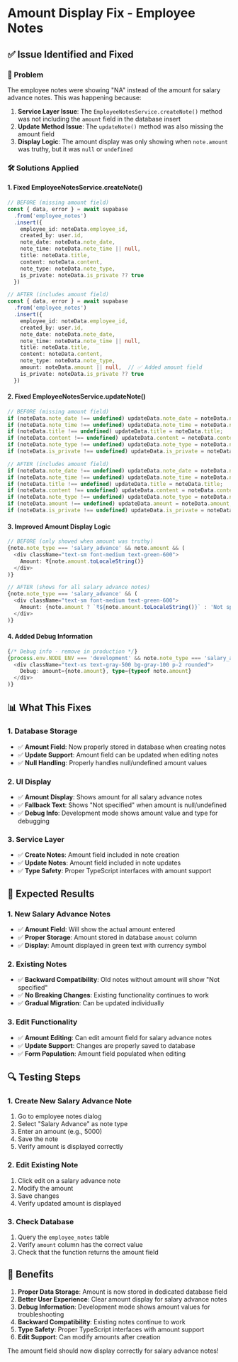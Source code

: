 # Amount Display Fix - Employee Notes

## ✅ **Issue Identified and Fixed**

### **🔧 Problem**
The employee notes were showing "NA" instead of the amount for salary advance notes. This was happening because:

1. **Service Layer Issue**: The `EmployeeNotesService.createNote()` method was not including the `amount` field in the database insert
2. **Update Method Issue**: The `updateNote()` method was also missing the amount field
3. **Display Logic**: The amount display was only showing when `note.amount` was truthy, but it was `null` or `undefined`

### **🛠️ Solutions Applied**

#### **1. Fixed EmployeeNotesService.createNote()**
```typescript
// BEFORE (missing amount field)
const { data, error } = await supabase
  .from('employee_notes')
  .insert({
    employee_id: noteData.employee_id,
    created_by: user.id,
    note_date: noteData.note_date,
    note_time: noteData.note_time || null,
    title: noteData.title,
    content: noteData.content,
    note_type: noteData.note_type,
    is_private: noteData.is_private ?? true
  })

// AFTER (includes amount field)
const { data, error } = await supabase
  .from('employee_notes')
  .insert({
    employee_id: noteData.employee_id,
    created_by: user.id,
    note_date: noteData.note_date,
    note_time: noteData.note_time || null,
    title: noteData.title,
    content: noteData.content,
    note_type: noteData.note_type,
    amount: noteData.amount || null,  // ✅ Added amount field
    is_private: noteData.is_private ?? true
  })
```

#### **2. Fixed EmployeeNotesService.updateNote()**
```typescript
// BEFORE (missing amount field)
if (noteData.note_date !== undefined) updateData.note_date = noteData.note_date;
if (noteData.note_time !== undefined) updateData.note_time = noteData.note_time;
if (noteData.title !== undefined) updateData.title = noteData.title;
if (noteData.content !== undefined) updateData.content = noteData.content;
if (noteData.note_type !== undefined) updateData.note_type = noteData.note_type;
if (noteData.is_private !== undefined) updateData.is_private = noteData.is_private;

// AFTER (includes amount field)
if (noteData.note_date !== undefined) updateData.note_date = noteData.note_date;
if (noteData.note_time !== undefined) updateData.note_time = noteData.note_time;
if (noteData.title !== undefined) updateData.title = noteData.title;
if (noteData.content !== undefined) updateData.content = noteData.content;
if (noteData.note_type !== undefined) updateData.note_type = noteData.note_type;
if (noteData.amount !== undefined) updateData.amount = noteData.amount;  // ✅ Added amount field
if (noteData.is_private !== undefined) updateData.is_private = noteData.is_private;
```

#### **3. Improved Amount Display Logic**
```typescript
// BEFORE (only showed when amount was truthy)
{note.note_type === 'salary_advance' && note.amount && (
  <div className="text-sm font-medium text-green-600">
    Amount: ₹{note.amount.toLocaleString()}
  </div>
)}

// AFTER (shows for all salary advance notes)
{note.note_type === 'salary_advance' && (
  <div className="text-sm font-medium text-green-600">
    Amount: {note.amount ? `₹${note.amount.toLocaleString()}` : 'Not specified'}
  </div>
)}
```

#### **4. Added Debug Information**
```typescript
{/* Debug info - remove in production */}
{process.env.NODE_ENV === 'development' && note.note_type === 'salary_advance' && (
  <div className="text-xs text-gray-500 bg-gray-100 p-2 rounded">
    Debug: amount={note.amount}, type={typeof note.amount}
  </div>
)}
```

## **📊 What This Fixes**

### **1. Database Storage**
- ✅ **Amount Field**: Now properly stored in database when creating notes
- ✅ **Update Support**: Amount field can be updated when editing notes
- ✅ **Null Handling**: Properly handles null/undefined amount values

### **2. UI Display**
- ✅ **Amount Display**: Shows amount for all salary advance notes
- ✅ **Fallback Text**: Shows "Not specified" when amount is null/undefined
- ✅ **Debug Info**: Development mode shows amount value and type for debugging

### **3. Service Layer**
- ✅ **Create Notes**: Amount field included in note creation
- ✅ **Update Notes**: Amount field included in note updates
- ✅ **Type Safety**: Proper TypeScript interfaces with amount support

## **🎯 Expected Results**

### **1. New Salary Advance Notes**
- ✅ **Amount Field**: Will show the actual amount entered
- ✅ **Proper Storage**: Amount stored in database `amount` column
- ✅ **Display**: Amount displayed in green text with currency symbol

### **2. Existing Notes**
- ✅ **Backward Compatibility**: Old notes without amount will show "Not specified"
- ✅ **No Breaking Changes**: Existing functionality continues to work
- ✅ **Gradual Migration**: Can be updated individually

### **3. Edit Functionality**
- ✅ **Amount Editing**: Can edit amount field for salary advance notes
- ✅ **Update Support**: Changes are properly saved to database
- ✅ **Form Population**: Amount field populated when editing

## **🔍 Testing Steps**

### **1. Create New Salary Advance Note**
1. Go to employee notes dialog
2. Select "Salary Advance" as note type
3. Enter an amount (e.g., 5000)
4. Save the note
5. Verify amount is displayed correctly

### **2. Edit Existing Note**
1. Click edit on a salary advance note
2. Modify the amount
3. Save changes
4. Verify updated amount is displayed

### **3. Check Database**
1. Query the `employee_notes` table
2. Verify `amount` column has the correct value
3. Check that the function returns the amount field

## **🚀 Benefits**

1. **Proper Data Storage**: Amount is now stored in dedicated database field
2. **Better User Experience**: Clear amount display for salary advance notes
3. **Debug Information**: Development mode shows amount values for troubleshooting
4. **Backward Compatibility**: Existing notes continue to work
5. **Type Safety**: Proper TypeScript interfaces with amount support
6. **Edit Support**: Can modify amounts after creation

The amount field should now display correctly for salary advance notes!

